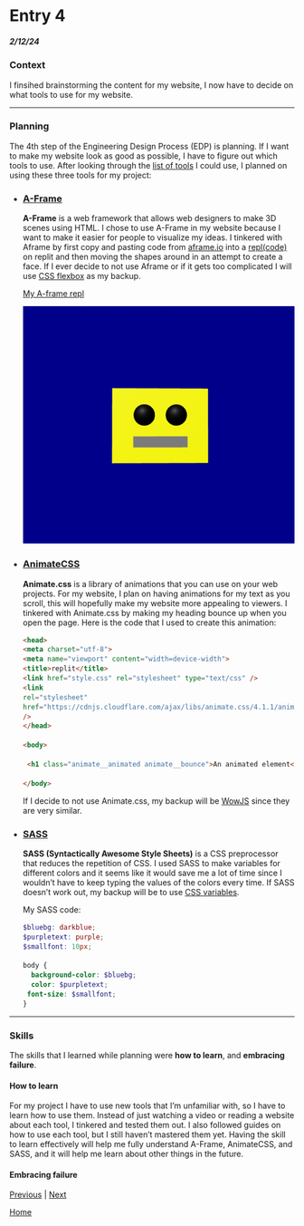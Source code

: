 # Entry 4
##### 2/12/24

### Context
I finsihed brainstorming the content for my website, I now have to decide on what tools to use for my website.

---

### Planning
The 4th step of the Engineering Design Process (EDP) is planning. If I want to make my website look as good as possible, I have to figure out which tools to use. After looking through the [list of tools](https://docs.google.com/document/d/1rk-z-5FvFE3qHRHJ9q609wqwi3cQ9AKDW4H-CPG3WYA/edit) I could use, I planned on using these three tools for my project:


* ### [A-Frame](https://aframe.io/)
    **A-Frame** is a web framework that allows web designers to make 3D scenes using HTML. I chose to use A-Frame in my website because I want to make it easier for people to visualize my ideas. I tinkered with Aframe by first copy and pasting code from [aframe.io](https://aframe.io/docs/1.5.0/introduction/) into a [repl(code)](https://replit.com/@kosallour/test-aframe) on replit and then moving the shapes around in an attempt to create a face. If I ever decide to not use Aframe or if it gets too complicated I will use [CSS flexbox](https://www.w3schools.com/css/css3_flexbox.asp) as my backup.

    [My A-frame repl](https://1021ffaf-62a1-4a78-816e-7a9967fa92c5-00-3ocmxt0o8r26t.riker.replit.dev/)

    ![Alt text](<Screenshot 2024-02-25 023327.png>)

* ### [AnimateCSS](https://animate.style/)
    **Animate.css** is a library of animations that you can use on your web projects. For my website, I plan on having animations for my text as you scroll, this will hopefully make my website more appealing to viewers. I tinkered with Animate.css by making my heading bounce up when you open the page. Here is the code that I used to create this animation:

    ```html
   <head>
  <meta charset="utf-8">
  <meta name="viewport" content="width=device-width">
  <title>replit</title>
  <link href="style.css" rel="stylesheet" type="text/css" />
  <link
    rel="stylesheet"
    href="https://cdnjs.cloudflare.com/ajax/libs/animate.css/4.1.1/animate.min.css"
  />
    </head>

    <body>

     <h1 class="animate__animated animate__bounce">An animated element</h1>

    </body>
    ```
    If I decide to not use Animate.css, my backup will be [WowJS](https://wowjs.uk/) since they are very similar.


* ### [SASS](https://sass-lang.com/)
    **SASS (Syntactically Awesome Style Sheets)** is a CSS preprocessor that reduces the repetition of CSS. I used SASS to make variables for different colors and it seems like it would save me a lot of time since I wouldn’t have to keep typing the values of the colors every time.  If SASS doesn’t work out, my backup will be to use [CSS variables](https://www.w3schools.com/css/css3_variables.asp).

    My SASS code:
    ```SCSS
    $bluebg: darkblue;
    $purpletext: purple;
    $smallfont: 10px;

    body {
      background-color: $bluebg;
      color: $purpletext;
     font-size: $smallfont;
    }
    ```

---
### Skills
The skills that I learned while planning were **how to learn**, and **embracing failure**.

 #### How to learn
For my project I have to use new tools that I’m unfamiliar with, so I have to learn how to use them. Instead of just watching a video or reading a website about each tool, I tinkered and tested them out. I also followed guides on how to use each tool, but I still haven’t mastered them yet. Having the skill to learn effectively will help me fully understand A-Frame, AnimateCSS, and SASS, and it will help me learn about other things in the future.

 #### Embracing failure



[Previous](entry03.md) | [Next](entry05.md)

[Home](../README.md)
